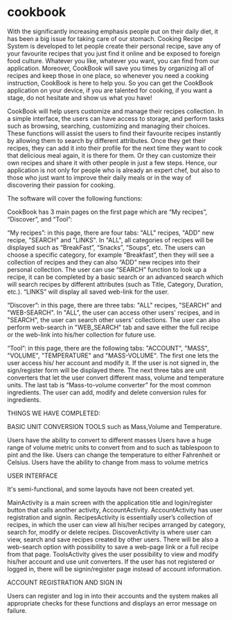 # cookbook

With the significantly increasing emphasis people put on their daily diet, it has been a big issue 
for taking care of our stomach. Cooking Recipe System is developed to let people create their personal
recipe, save any of your favourite recipes that you just find it online and be exposed to foreign food culture.
Whatever you like, whatever you want, you can find from our application. Moreover, CookBook will save you times 
by organizing all of recipes and keep those in one place, so whenever you need a cooking instruction, CookBook is
here to help you. So you can get the CookBook application on your device, if you are talented for cooking, if
you want a stage, do not hesitate and show us what you have! 

CookBook will help users customize and manage their recipes collection. In a simple interface, the users can have access to storage,
and perform tasks such as browsing, searching, customizing and managing their choices.
These functions will assist the users to find their favourite recipes instantly by allowing them to 
search by different attributes. Once they get their recipes, they can add it into their profile for the next
time they want to cook that delicious meal again, it is there for them. Or they can customize their own recipes
and share it with other people in just a few steps. Hence, our application is not only for people who is already 
an expert chef, but also to those who just want to improve their daily meals or in the way of discovering their passion
for cooking. 


The software will cover the following functions:

CookBook has 3 main pages on the first page which are “My recipes”, “Discover”, and “Tool”:

“My recipes”: in this page, there are four tabs: "ALL" recipes, "ADD" new recipe, "SEARCH" and "LINKS".
In "ALL", all categories of recipes will be displayed such as “BreakFast”,
“Snacks”, “Soups”, etc. The users can choose a specific category, for example “Breakfast”,
then they will see a collection of recipes and they can also “ADD” new recipes into their
personal collection. The user can use “SEARCH” function to look up a recipe, it can
be completed by a basic search or an advanced search which will search recipes by different attributes
(such as Title, Category, Duration, etc.). “LINKS” will display all saved web-link for the user.

“Discover”: in this page, there are three tabs: "ALL" recipes, "SEARCH" and "WEB-SEARCH". In "ALL",
the user can access other users' recipes, and in "SEARCH", the user can search other users' collections.
The user can also perform web-search in "WEB_SEARCH" tab and save either the full recipe or
the web-link into his/her collection for future use.

“Tool”: in this page, there are the following tabs: "ACCOUNT", "MASS", "VOLUME", "TEMPERATURE" and
"MASS-VOLUME". The first one lets the user access his/ her account and modify it. If the user is not
signed in, the sign/register form will be displayed there. The next three tabs are unit converters
that let the user convert different mass, volume and temperature units. The last tab is
“Mass-to-volume converter” for the most common ingredients. The user can add, modify and delete
conversion rules for ingredients.

THINGS WE HAVE COMPLETED:

BASIC UNIT CONVERSION TOOLS such as Mass,Volume and Temperature. 

Users have the ability to convert to different masses 
Users have a huge range of volume metric units to convert from and to such as tablespoon to pint and the like.
Users can change the temperature to either Fahrenheit or Celsius.
Users have the ability to change from mass to volume metrics

USER INTERFACE

It's semi-functional, and some layouts have not been created yet.

MainActivity is a main screen with the application title and login/register button that calls 
another activity, AccountActivity.
AccountActivity has user registration and signin.
RecipesActivity is essentially user’s collection of recipes, in which the user can view all his/her recipes
arranged by category, search for, modify or delete recipes.
DiscoverActivity is where user can view, search and save recipes created by other users. There will be also a web-search
option with possibility to save a web-page link or a full recipe from that page.
ToolsActivity gives the user possibility to view and modify his/her account and use unit converters. If the user has not 
registered or logged in, there will be signin/register page instead of account information.

ACCOUNT REGISTRATION AND SIGN IN

Users can register and log in into their accounts and the system makes all appropriate checks for
these functions and displays an error message on failure.
